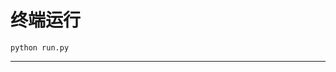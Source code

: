 # 终端运行

```shell
python run.py
```
************************************************************************************************************************************************************************************************************************************************************************************************************************************